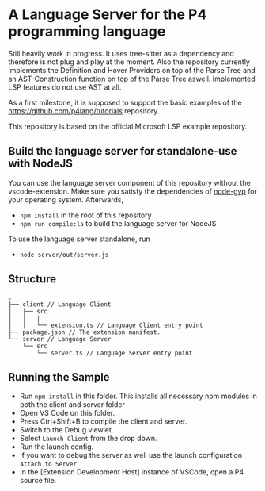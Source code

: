 # A Language Server for the P4 programming language

Still heavily work in progress. It uses tree-sitter as a dependency and therefore is not plug and play at the moment.
Also the repository currently implements the Definition and Hover Providers on top of the Parse Tree and an AST-Construction function on top of the Parse Tree aswell.
Implemented LSP features do not use AST at all.

As a first milestone, it is supposed to support the basic examples of the https://github.com/p4lang/tutorials repository.

This repository is based on the official Microsoft LSP example repository.

## Build the language server for standalone-use with NodeJS

You can use the language server component of this repository without the vscode-extension. Make sure you satisfy the dependencies of [node-gyp](https://github.com/nodejs/node-gyp) for your operating system. Afterwards,

- `npm install` in the root of this repository
- `npm run compile:ls` to build the language server for NodeJS

To use the language server standalone, run

- `node server/out/server.js`

## Structure

```
.
├── client // Language Client
│   ├── src
│   │   |
│   │   └── extension.ts // Language Client entry point
├── package.json // The extension manifest.
└── server // Language Server
    └── src
        └── server.ts // Language Server entry point
```

## Running the Sample

- Run `npm install` in this folder. This installs all necessary npm modules in both the client and server folder
- Open VS Code on this folder.
- Press Ctrl+Shift+B to compile the client and server.
- Switch to the Debug viewlet.
- Select `Launch Client` from the drop down.
- Run the launch config.
- If you want to debug the server as well use the launch configuration `Attach to Server`
- In the [Extension Development Host] instance of VSCode, open a P4 source file.
